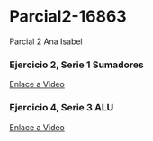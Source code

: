 # Parcial2-16863

Parcial 2 Ana Isabel

### Ejercicio 2, Serie 1 Sumadores 
[Enlace a Video](https://youtu.be/rRJhVMlOcyY)

### Ejercicio 4, Serie 3 ALU 
[Enlace a Video](https://youtu.be/JULSQxfO1uQ)
